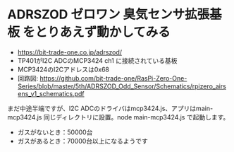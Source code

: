 # ADRSZOD ゼロワン 臭気センサ拡張基板 をとりあえず動かしてみる
* https://bit-trade-one.co.jp/adrszod/
* TP401がI2C ADCのMCP3424 ch1 に接続されている基板
* MCP3424のI2Cアドレスは0x68
* 回路図: https://github.com/bit-trade-one/RasPi-Zero-One-Series/blob/master/5th/ADRSZOD_Odd_Sensor/Schematics/rpizero_airsens_v1_schematics.pdf
  
まだ中途半端ですが、I2C ADCのドライバはmcp3424.js、アプリはmain-mcp3424.js 同じディレクトリに設置。node main-mcp3424.js で起動します。

* ガスがないとき：50000台
* ガスがあるとき：70000台以上になるようです
